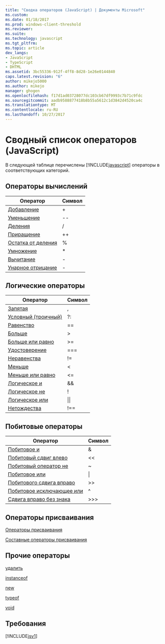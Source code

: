 ```yaml
---
title: "Сводка операторов (JavaScript) | Документы Microsoft"
ms.custom: 
ms.date: 01/18/2017
ms.prod: windows-client-threshold
ms.reviewer: 
ms.suite: 
ms.technology: javascript
ms.tgt_pltfrm: 
ms.topic: article
dev_langs:
- JavaScript
- TypeScript
- DHTML
ms.assetid: 3bc55336-912f-4ff8-8d28-1e26e0144840
caps.latest.revision: "6"
author: mikejo5000
ms.author: mikejo
manager: ghogen
ms.openlocfilehash: f17d1ad03728077dc103cb67df9993c7b71c9fdc
ms.sourcegitcommit: aadb9588877418b8b55a5612c1d3842d4520ca4c
ms.translationtype: MT
ms.contentlocale: ru-RU
ms.lasthandoff: 10/27/2017
---
```

# <a name="operator-summary-javascript"></a>Сводный список операторов (JavaScript)
В следующей таблице перечислены [!INCLUDE[javascript](../../javascript/includes/javascript-md.md)] операторы в соответствующих категорий.  
  
## <a name="computational-operators"></a>Операторы вычислений  
  
|Оператор|Символ|  
|--------------|------------|  
|[Добавление](../../javascript/reference/addition-operator-decrement-javascript.md)|+|  
|[Уменьшение](../../javascript/reference/increment-and-decrement-operators-javascript.md)|--|  
|[Деления](../../javascript/reference/division-operator-decrement-javascript.md)|/|  
|[Приращение](../../javascript/reference/increment-and-decrement-operators-javascript.md)|++|  
|[Остатка от деления](../../javascript/reference/modulus-operator-decrementjavascript.md)|%|  
|[Умножение](../../javascript/reference/multiplication-operator-decrement-javascript.md)|*|  
|[Вычитание](../../javascript/reference/subtraction-operator-decrement-javascript.md)|-|  
|[Унарное отрицание](../../javascript/reference/subtraction-operator-decrement-javascript.md)|-|  
  
## <a name="logical-operators"></a>Логические операторы  
  
|Оператор|Символ|  
|--------------|------------|  
|[Запятая](../../javascript/reference/comma-operator-decrement-javascript.md)|,|  
|[Условный (троичный)](../../javascript/reference/conditional-ternary-operator-decrement-javascript.md)|?:|  
|[Равенство](../../javascript/reference/comparison-operators-javascript.md)|==|  
|[Больше](../../javascript/reference/comparison-operators-javascript.md)|>|  
|[Больше или равно](../../javascript/reference/comparison-operators-javascript.md)|>=|  
|[Удостоверение](../../javascript/reference/comparison-operators-javascript.md)|===|  
|[Неравенства](../../javascript/reference/comparison-operators-javascript.md)|!=|  
|[Меньше](../../javascript/reference/comparison-operators-javascript.md)|<|  
|[Меньше или равно](../../javascript/reference/comparison-operators-javascript.md)|<=|  
|[Логическое и](../../javascript/reference/logical-and-operator-decrement-javascript.md)|&&|  
|[Логическое не](../../javascript/reference/logical-not-operator-decrement-exclpt-javascript.md)|!|  
|[Логическое или](../../javascript/reference/logical-or-operator-decrement-javascript.md)|&#124;&#124;|  
|[Нетождества](../../javascript/reference/comparison-operators-javascript.md)|!==|  
  
## <a name="bitwise-operators"></a>Побитовые операторы  
  
|Оператор|Символ|  
|--------------|------------|  
|[Побитовое и](../../javascript/reference/bitwise-and-operator-decrement-javascript.md)|&|  
|[Побитовый сдвиг влево](../../javascript/reference/bitwise-left-shift-operator-decrement-javascript.md)|<\<|  
|[Побитовый оператор не](../../javascript/reference/bitwise-not-operator-decrement-tilde-javascript.md)|~|  
|[Побитовое или](../../javascript/reference/bitwise-or-operator-decrement-javascript.md)|&#124;|  
|[Побитового сдвига вправо](../../javascript/reference/bitwise-right-shift-operator-decrement-javascript.md)|>>|  
|[Побитовое исключающее или](../../javascript/reference/bitwise-xor-operator-decrement-hat-javascript.md)|^|  
|[Сдвига вправо без знака](../../javascript/reference/unsigned-right-shift-operator-decrement-javascript.md)|>>>|  
  
## <a name="assignment-operators"></a>Операторы присваивания  
 [Операторы присваивания](../../javascript/reference/assignment-operator-decrement-equal-javascript.md)  
  
 [Составные операторы присваивания](../../javascript/reference/compound-assignment-operators-javascript.md)  
  
## <a name="miscellaneous-operators"></a>Прочие операторы  
 [удалить](../../javascript/reference/delete-operator-decrementjavascript.md)  
  
 [instanceof](../../javascript/reference/instanceof-operator-decrementjavascript.md)  
  
 [new](../../javascript/reference/new-operator-decrementjavascript.md)  
  
 [typeof](../../javascript/reference/typeof-operator-decrementjavascript.md)  
  
 [void](../../javascript/reference/void-operator-decrementjavascript.md)  
  
## <a name="requirements"></a>Требования  
 [!INCLUDE[jsv1](../../javascript/misc/includes/jsv1-md.md)]